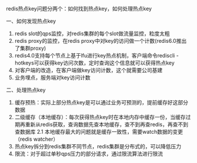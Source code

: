 redis热点key问题分两个：如何找到热点key，如何处理热点key

一、如何发现热点key
1. redis slot的qps监控，对redis集群的每个slot做流量监控，粒度太粗
2. redis proxy的监控，在redis proxy中对key的访问做一个计数(redis6.0推出了集群proxy)
3. redis4.0支持每个节点上基于lfu进行key热点机制，客户端命令rediscli -hotkeys可以获得key访问次数，定时查询这个信息就可以获得热点key
4. 对客户端的改造，在客户端做key访问计数，这个就需要公司基建
5. 业务埋点，服务端对key访问计数

二、处理热点key
1. 缓存预热：实际上部分热点key是可以通过业务可预测的，提前缓存好这部分数据
2. 二级缓存（本地缓存）：每次获得热点key时在本地内存中缓存一份，当缓存过期再重新从redis获取，查询数据先查本地缓存，查不到再查redis，再查不到查数据库
2.1 本地缓存最大的问题就是缓存一致性，需要watch数据的变更（redis watcher）
3. 热点key拆分到redis集群不同节点，redis集群是分布式的，可以降低压力
4. 限流：对于超过单秒qps压力的部分请求，通过限流算法进行限流
